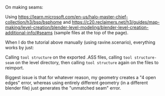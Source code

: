 On making seams:

Using https://learn.microsoft.com/en-us/halo-master-chief-collection/h3/bsp/bsphome and https://c20.reclaimers.net/h3/guides/map-making/level-creation/blender-level-modeling/blender-level-creation-additional-info/#seams (sample files at the top of the page).

When I do the tutorial above manually (using ravine.scenario), everything works by just:

Calling `tool structure` on the exported .ASS files, calling `tool structure-seam` on the level directory, then calling `tool structure` again on the files to reimport.

Biggest issue is that for whatever reason, my geometry creates a "4 open edges" error, whereas using entirely different geometry (in a different blender file) just generates the "unmatched seam" error.
